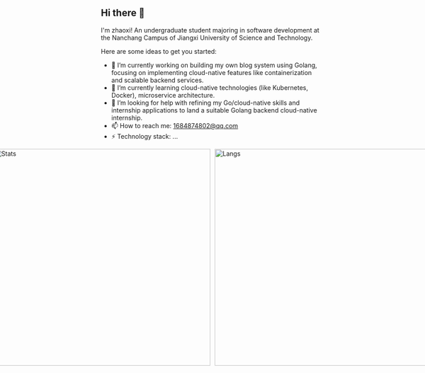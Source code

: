 ## Hi there 👋

I'm zhaoxi! An undergraduate student majoring in software development at the Nanchang Campus of Jiangxi University of Science and Technology.

Here are some ideas to get you started:

- 🔭 I’m currently working on building my own blog system using Golang, focusing on implementing cloud-native features like containerization and scalable backend services.
- 🌱 I’m currently learning cloud-native technologies (like Kubernetes, Docker), microservice architecture.
- 🤔 I’m looking for help with refining my Go/cloud-native skills and internship applications to land a suitable Golang backend cloud-native internship.
- 📫 How to reach me: 1684874802@qq.com
- ⚡ Technology stack: ...

<div style="display: flex; justify-content: center; gap: 10px;">
  <img src="https://github-readme-stats.vercel.app/api?username=zhaoxi1224&count_private=true&show_icons=true&show_owner=true&width=490" alt="Stats" style="width: 490px;" />
  <img src="https://github-readme-stats.vercel.app/api/top-langs/?username=zhaoxi1224&layout=compact&width=490" alt="Langs" style="width: 490px;" />
</div>

